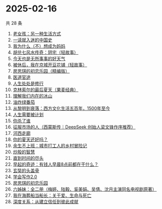 # 2025-02-16

共 28 条

<!-- BEGIN WEREAD -->
<!-- 最后更新时间 2025-02-16 10:56:32 +0800 -->
1. [老女孩：另一种生活方式](https://weread.qq.com/web/bookDetail/d0732300813ab9a6eg010956)
1. [一读就入迷的中国史](https://weread.qq.com/web/bookDetail/35d32790813ab9a7cg01454c)
1. [我为什么（不）想成为妈妈](https://weread.qq.com/web/bookDetail/1fd32ce0813ab99d7g014a4c)
1. [胡兑七风水传奇：阴宅（轻故事）](https://weread.qq.com/web/bookDetail/a6432070813ab9a9eg011e01)
1. [今天也是无所事事的好天气](https://weread.qq.com/web/bookDetail/74432860813ab9a88g014633)
1. [被休后，我在京城开豆花铺（轻故事）](https://weread.qq.com/web/bookDetail/38b32de0813ab9a92g010645)
1. [房思琪的初恋乐园（精编版）](https://weread.qq.com/web/bookDetail/cbb3285071eb6d2ecbba023)
1. [医道官途](https://weread.qq.com/web/bookDetail/3cd32a80813ab9a58g01337b)
1. [人生处处是修行](https://weread.qq.com/web/bookDetail/00932850720799b2009c8cc)
1. [克林索尔的最后夏天（果麦经典）](https://weread.qq.com/web/bookDetail/a2f32870716dd8fca2f03e8)
1. [理解我们内在的冰山](https://weread.qq.com/web/bookDetail/80132f80813ab99aeg019b95)
1. [油炸绿番茄](https://weread.qq.com/web/bookDetail/a3e32780813ab99c2g015bf4)
1. [从黎明到衰落：西方文化生活五百年，1500年至今](https://weread.qq.com/web/bookDetail/83032270813ab9a7bg012a92)
1. [人生需要被计划](https://weread.qq.com/web/bookDetail/dd3321f0813ab9a29g010d1c)
1. [你杀了谁](https://weread.qq.com/web/bookDetail/fdb32f80813ab9a47g0136aa)
1. [征服市场的人（西蒙斯传｜DeepSeek 创始人梁文锋作序推荐）](https://weread.qq.com/web/bookDetail/57d322107228916857ddb4f)
1. [河西走廊](https://weread.qq.com/web/bookDetail/de932a80813ab881eg014870)
1. [你的夏天还好吗？](https://weread.qq.com/web/bookDetail/74032050813ab774bg019291)
1. [余生不上班：城市打工人的乡村冒险记](https://weread.qq.com/web/bookDetail/a7532800813ab9a17g01850a)
1. [炒股的智慧](https://weread.qq.com/web/bookDetail/f5f3255071fabd74f5f01db)
1. [直到时间的尽头](https://weread.qq.com/web/bookDetail/39232ae0813ab7b71g012d49)
1. [早起的奇迹：有钱人早晨8点前都在干什么？](https://weread.qq.com/web/bookDetail/0bb32090813ab7e9eg011a71)
1. [玄奘的头盖骨](https://weread.qq.com/web/bookDetail/b4032fb0813ab99ecg0103a8)
1. [学会写作2.0](https://weread.qq.com/web/bookDetail/88c32bc0813ab9a59g017fdb)
1. [房思琪的初恋乐园](https://weread.qq.com/web/bookDetail/6bb324405e15d46bb6d43d0)
1. [六姊妹：全二册（梅婷、陆毅、奚美娟、吴倩、沈月主演同名电视剧原著）](https://weread.qq.com/web/bookDetail/51432e4071a73c495147467)
1. [我在海葬船当船长：关于爱、生命与死亡](https://weread.qq.com/web/bookDetail/c2632480813ab9a25g0159d0)
1. [深度关系：从建立信任到彼此成就](https://weread.qq.com/web/bookDetail/9a332f70813ab80efg0123b7)
<!-- END WEREAD -->